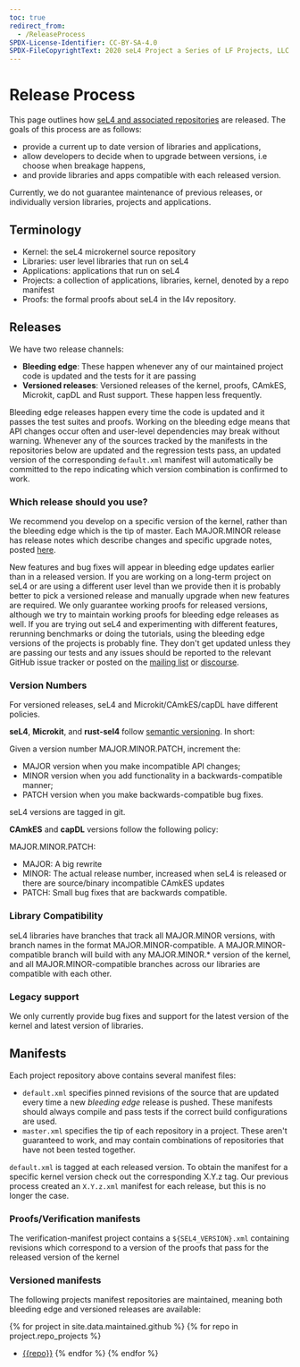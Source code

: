 ```yaml
---
toc: true
redirect_from:
  - /ReleaseProcess
SPDX-License-Identifier: CC-BY-SA-4.0
SPDX-FileCopyrightText: 2020 seL4 Project a Series of LF Projects, LLC.
---
```


# Release Process

This page outlines how [seL4 and associated
repositories](/MaintainedRepositories) are released. The goals of this process
are as follows:

- provide a current up to date version of libraries and applications,
- allow developers to decide when to upgrade between versions, i.e choose when breakage happens,
- and provide libraries and apps compatible with each released version.

Currently, we do not guarantee maintenance of previous releases, or individually
version libraries, projects and applications.

## Terminology

- Kernel: the seL4 microkernel source repository
- Libraries: user level libraries that run on seL4
- Applications: applications that run on seL4
- Projects: a collection of applications, libraries, kernel, denoted by a repo manifest
- Proofs: the formal proofs about seL4 in the l4v repository.

## Releases

We have two release channels:

- **Bleeding edge**: These happen whenever any of our maintained project code is
  updated and the tests for it are passing
- **Versioned releases**: Versioned releases of the kernel, proofs, CAmkES,
  Microkit, capDL and Rust support. These happen less frequently.

Bleeding edge releases happen every time the code is updated and it passes the
test suites and proofs. Working on the bleeding edge means that API changes
occur often and user-level dependencies may break without warning. Whenever any
of the sources tracked by the manifests in the repositories below are
updated and the regression tests pass, an updated version of the corresponding
`default.xml` manifest will automatically be committed to the repo indicating
which version combination is confirmed to work.

### Which release should you use?

We recommend you develop on a specific version of the kernel, rather
than the bleeding edge which is the tip of master. Each MAJOR.MINOR
release has release notes which describe changes and specific upgrade
notes, posted [here](/sel4_release).

New features and bug fixes will appear in bleeding edge updates earlier than in
a released version.  If you are working on a long-term project on seL4 or are
using a different user level than we provide then it is probably better to pick
a versioned release and manually upgrade when new features are required.  We
only guarantee working proofs for released versions, although we try to maintain
working proofs for bleeding edge releases as well. If you are trying out seL4
and experimenting with different features, rerunning benchmarks or doing the
tutorials, using the bleeding edge versions of the projects is probably fine.
They don't get updated unless they are passing our tests and any issues should
be reported to the relevant GitHub issue tracker or posted on the
[mailing list][] or [discourse][].

[mailing list]: https://lists.sel4.systems/postorius/lists/devel.sel4.systems/
[discourse]: https://sel4.discourse.group

### Version Numbers

For versioned releases, seL4 and Microkit/CAmkES/capDL have different policies.

**seL4**, **Microkit**, and **rust-sel4** follow [semantic
versioning](http://semver.org/). In short:

Given a version number MAJOR.MINOR.PATCH, increment the:

- MAJOR version when you make incompatible API changes;
- MINOR version when you add functionality in a backwards-compatible manner;
- PATCH version when you make backwards-compatible bug fixes.

seL4 versions are tagged in git.

**CAmkES** and **capDL** versions follow the following policy:

MAJOR.MINOR.PATCH:

- MAJOR: A big rewrite
- MINOR: The actual release number, increased when seL4 is released or there are
         source/binary incompatible CAmkES updates
- PATCH: Small bug fixes that are backwards compatible.

### Library Compatibility

seL4 libraries have branches that track all MAJOR.MINOR versions, with
branch names in the format MAJOR.MINOR-compatible. A
MAJOR.MINOR-compatible branch will build with any MAJOR.MINOR.\* version
of the kernel, and all MAJOR.MINOR-compatible branches across our
libraries are compatible with each other.

### Legacy support

We only currently provide bug fixes and support for the latest version
of the kernel and latest version of libraries.

## Manifests

Each project repository above contains several manifest files:

- `default.xml` specifies pinned revisions of the source that are updated every
  time a new *bleeding edge* release is pushed. These manifests should always
  compile and pass tests if the correct build configurations are used.
- `master.xml` specifies the tip of each repository in a project. These aren't
  guaranteed to work, and may contain combinations of repositories that have not
  been tested together.

`default.xml` is tagged at each released version. To obtain the manifest for a
specific kernel version check out the corresponding X.Y.z tag. Our previous
process created an `X.Y.z.xml` manifest for each release, but this is no longer
the case.

### Proofs/Verification manifests

The verification-manifest project contains a `${SEL4_VERSION}.xml` containing
revisions which correspond to a version of the proofs that pass for the released
version of the kernel

### Versioned manifests

The following projects manifest repositories are maintained, meaning both
bleeding edge and versioned releases are available:

{% for project in site.data.maintained.github %}
	{% for repo in project.repo_projects %}
- [{{repo}}](https://github.com/{{project.name}}/{{repo}})
	{% endfor %}
{% endfor %}
